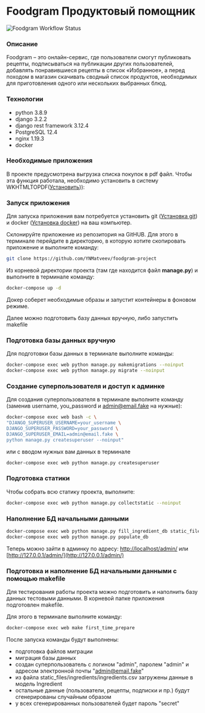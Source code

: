 # Foodgram Продуктовый помощник

![Foodgram Workflow Status](https://github.com/ynmatveev/foodgram-project/actions/workflows/foodgram_workflow.yml/badge.svg?branch=main&event=push)

### Описание


Foodgram – это онлайн-сервис, где пользователи смогут публиковать рецепты, подписываться на публикации других пользователей, добавлять понравившиеся рецепты в список «Избранное», а перед походом в магазин скачивать сводный список продуктов, необходимых для приготовления одного или нескольких выбранных блюд.

### Технологии
- python 3.8.9
- django 3.2.2
- django rest framework 3.12.4
- PostgreSQL 12.4
- nginx 1.19.3
- docker

### Необходимые приложения
В проекте предусмотрена выгрузка списка покупок в pdf файл.
Чтобы эта функция работала, необходимо установить в систему WKHTMLTOPDF([Установить](https://wkhtmltopdf.org/downloads.html))):


### Запуск приложения

Для запуска приложения вам потребуется установить git ([Установка git](https://git-scm.com/book/ru/v2/Введение-Установка-Git))  и docker ([Установка docker](https://www.docker.com/get-started)) на ваш компьютер.


Склонируйте приложение из репозитория на GitHUB. Для этого в терминале перейдите в директорию, в которую хотите скопировать приложение и выполните команду:

```bash
git clone https://github.com/YNMatveev/foodgram-project
```

Из корневой директории проекта (там где находится файл **manage.py**) и
выполните в терминале команду:

```bash
docker-compose up -d
```

Докер соберет необходимые образы и запустит контейнеры в фоновом режиме.

Далее можно подготовить базу данных вручную, либо запустить makefile

### Подготовка базы данных вручную

Для подготовки базы данных в терминале выполните команды:
```bash
docker-compose exec web python manage.py makemigrations --noinput
docker-compose exec web python manage.py migrate --noinput
```

### Создание суперпользователя и доступ к админке
Для создания суперпользователя в терминале выполните команду (заменив username, you_password и admin@email.fake на нужные):

```bash
docker-compose exec web bash -c \
"DJANGO_SUPERUSER_USERNAME=your_username \
DJANGO_SUPERUSER_PASSWORD=your_password \
DJANGO_SUPERUSER_EMAIL=admin@email.fake \
python manage.py createsuperuser --noinput"
```
или с вводом нужных вам данных в терминале

```bash
docker-compose exec web python manage.py createsuperuser
```
### Подготовка статики

Чтобы собрать всю статику проекта, выполните:

```bash
docker-compose exec web python manage.py collectstatic --noinput
```

### Наполнение БД начальными данными

```bash
docker-compose exec web python manage.py fill_ingredient_db static_files/ingredients/ingredients.csv
docker-compose exec web python manage.py populate_db
```

Теперь можно зайти в админку по адресу:
[http://localhost/admin/](http://localhost/admin/) или [http://127.0.0.1/admin/](http://127.0.0.1/admin/)


### Подготовка и наполнение БД начальными данными c помощью makefile

Для тестирования работы проекта можно подготовить и наполнить базу данных тестовыми данными.
В корневой папке приложения подготовлен makefile.

Для этого в терминале выполните команду:

```bash
docker-compose exec web make first_time_prepare
```

После запуска команды будут выполнены:
- подготовка файлов миграции
- миграция базы данных
- создан суперпользователь с логином "admin", паролем "admin" и адресом электронной почты "admin@email.fake"
- из файла static_files/ingredients/ingredients.csv загружены данные в модель Ingredient
- остальные данные (пользователи, рецепты, подписки и пр.) будут сгенерированы случайным образом
- у всех сгенерированных пользователей будет пароль "secret"
